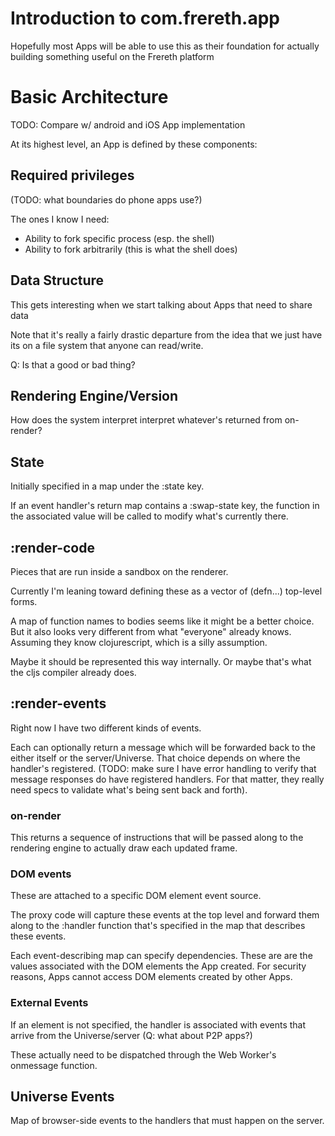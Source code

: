 # Introduction to com.frereth.app

Hopefully most Apps will be able to use this as their foundation for actually building
something useful on the Frereth platform

# Basic Architecture

TODO: Compare w/ android and iOS App implementation

At its highest level, an App is defined by these components:

## Required privileges

(TODO: what boundaries do phone apps use?)

The ones I know I need:

* Ability to fork specific process (esp. the shell)
* Ability to fork arbitrarily (this is what the shell does)

## Data Structure

This gets interesting when we start talking about Apps that need
to share data

Note that it's really a fairly drastic departure from the idea that
we just have its on a file system that anyone can read/write.

Q: Is that a good or bad thing?

## Rendering Engine/Version

How does the system interpret interpret whatever's returned
from on-render?

## State

Initially specified in a map under the :state key.

If an event handler's return map contains a :swap-state key,
the function in the associated value will be called to modify
what's currently there.

## :render-code

Pieces that are run inside a sandbox on the renderer.

Currently I'm leaning toward defining these as a vector
of (defn...) top-level forms.

A map of function names to bodies seems like it might
be a better choice. But it also looks very different
from what "everyone" already knows. Assuming they
know clojurescript, which is a silly assumption.

Maybe it should be represented this way internally. Or
maybe that's what the cljs compiler already does.

## :render-events

Right now I have two different kinds of events.

Each can optionally return a message which will be forwarded
back to the either itself or the server/Universe. That choice
depends on where the handler's registered. (TODO: make sure
I have error handling to verify that message responses do have
registered handlers. For that matter, they really need specs
to validate what's being sent back and forth).

### on-render

This returns a sequence of instructions that will be passed along
to the rendering engine to actually draw each updated frame.

### DOM events

These are attached to a specific DOM element event source.

The proxy code will capture these events at the top level and
forward them along to the :handler function that's specified
in the map that describes these events.

Each event-describing map can specify dependencies. These are
are the values associated with the DOM elements the App
created. For security reasons, Apps cannot access DOM elements
created by other Apps.

### External Events

If an element is not specified, the handler is associated
with events that arrive from the Universe/server (Q: what about
P2P apps?)

These actually need to be dispatched through the Web Worker's
onmessage function.

## Universe Events

Map of browser-side events to the handlers that must happen
on the server.
